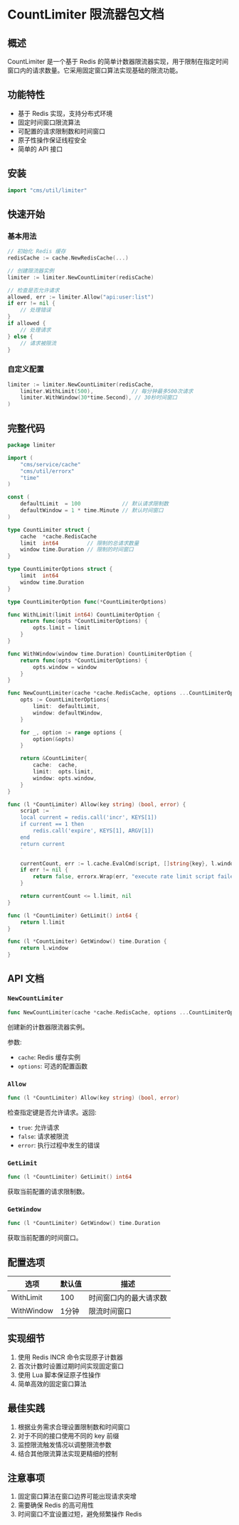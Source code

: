 # CountLimiter 限流器包文档

## 概述

CountLimiter 是一个基于 Redis 的简单计数器限流器实现，用于限制在指定时间窗口内的请求数量。它采用固定窗口算法实现基础的限流功能。

## 功能特性

- 基于 Redis 实现，支持分布式环境
- 固定时间窗口限流算法
- 可配置的请求限制数和时间窗口
- 原子性操作保证线程安全
- 简单的 API 接口

## 安装

```go
import "cms/util/limiter"
```

## 快速开始

### 基本用法

```go
// 初始化 Redis 缓存
redisCache := cache.NewRedisCache(...)

// 创建限流器实例
limiter := limiter.NewCountLimiter(redisCache)

// 检查是否允许请求
allowed, err := limiter.Allow("api:user:list")
if err != nil {
    // 处理错误
}
if allowed {
    // 处理请求
} else {
    // 请求被限流
}
```

### 自定义配置

```go
limiter := limiter.NewCountLimiter(redisCache,
    limiter.WithLimit(500),            // 每分钟最多500次请求
    limiter.WithWindow(30*time.Second), // 30秒时间窗口
)
```

## 完整代码

```go
package limiter

import (
	"cms/service/cache"
	"cms/util/errorx"
	"time"
)

const (
	defaultLimit  = 100             // 默认请求限制数
	defaultWindow = 1 * time.Minute // 默认时间窗口
)

type CountLimiter struct {
	cache  *cache.RedisCache
	limit  int64         // 限制的总请求数量
	window time.Duration // 限制的时间窗口
}

type CountLimiterOptions struct {
	limit  int64
	window time.Duration
}

type CountLimiterOption func(*CountLimiterOptions)

func WithLimit(limit int64) CountLimiterOption {
	return func(opts *CountLimiterOptions) {
		opts.limit = limit
	}
}

func WithWindow(window time.Duration) CountLimiterOption {
	return func(opts *CountLimiterOptions) {
		opts.window = window
	}
}

func NewCountLimiter(cache *cache.RedisCache, options ...CountLimiterOption) *CountLimiter {
	opts := CountLimiterOptions{
		limit:  defaultLimit,
		window: defaultWindow,
	}

	for _, option := range options {
		option(&opts)
	}

	return &CountLimiter{
		cache:  cache,
		limit:  opts.limit,
		window: opts.window,
	}
}

func (l *CountLimiter) Allow(key string) (bool, error) {
	script := `
	local current = redis.call('incr', KEYS[1])
	if current == 1 then
		redis.call('expire', KEYS[1], ARGV[1])
	end
	return current
	`

	currentCount, err := l.cache.EvalCmd(script, []string{key}, l.window.Seconds()).Int64()
	if err != nil {
		return false, errorx.Wrap(err, "execute rate limit script failed")
	}

	return currentCount <= l.limit, nil
}

func (l *CountLimiter) GetLimit() int64 {
	return l.limit
}

func (l *CountLimiter) GetWindow() time.Duration {
	return l.window
}
```

## API 文档

### `NewCountLimiter`

```go
func NewCountLimiter(cache *cache.RedisCache, options ...CountLimiterOption) *CountLimiter
```

创建新的计数器限流器实例。

参数:
- `cache`: Redis 缓存实例
- `options`: 可选的配置函数

### `Allow`

```go
func (l *CountLimiter) Allow(key string) (bool, error)
```

检查指定键是否允许请求。返回:
- `true`: 允许请求
- `false`: 请求被限流
- `error`: 执行过程中发生的错误

### `GetLimit`

```go
func (l *CountLimiter) GetLimit() int64
```

获取当前配置的请求限制数。

### `GetWindow`

```go
func (l *CountLimiter) GetWindow() time.Duration
```

获取当前配置的时间窗口。

## 配置选项

| 选项 | 默认值 | 描述 |
|------|--------|------|
| WithLimit | 100 | 时间窗口内的最大请求数 |
| WithWindow | 1分钟 | 限流时间窗口 |

## 实现细节

1. 使用 Redis INCR 命令实现原子计数器
2. 首次计数时设置过期时间实现固定窗口
3. 使用 Lua 脚本保证原子性操作
4. 简单高效的固定窗口算法

## 最佳实践

1. 根据业务需求合理设置限制数和时间窗口
2. 对于不同的接口使用不同的 key 前缀
3. 监控限流触发情况以调整限流参数
4. 结合其他限流算法实现更精细的控制

## 注意事项

1. 固定窗口算法在窗口边界可能出现请求突增
2. 需要确保 Redis 的高可用性
3. 时间窗口不宜设置过短，避免频繁操作 Redis
